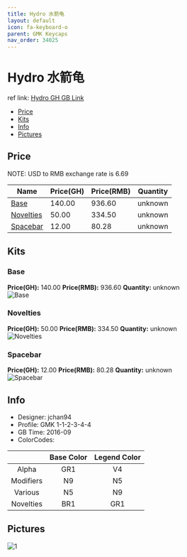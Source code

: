 ```yaml
---
title: Hydro 水箭龟
layout: default
icon: fa-keyboard-o
parent: GMK Keycaps
nav_order: 34025
---
```


# Hydro 水箭龟

ref link: [Hydro GH GB Link](https://geekhack.org/index.php?topic=84746.0)

* [Price](#price)
* [Kits](#kits)
* [Info](#info)
* [Pictures](#pictures)


## Price  
NOTE: USD to RMB exchange rate is 6.69

| Name          | Price(GH)    |  Price(RMB) | Quantity |
| ------------- | ------------ |  ---------- | -------- |
|[Base](#base)|140.00|936.60|unknown|
|[Novelties](#novelties)|50.00|334.50|unknown|
|[Spacebar](#spacebar)|12.00|80.28|unknown|


## Kits
### Base
**Price(GH):** 140.00    **Price(RMB):** 936.60    **Quantity:** unknown  
<img src="{{ 'assets/images/gmk-keycaps/hydro/kits_pics/base.jpg' | relative_url }}" alt="Base" class="image featured">

### Novelties
**Price(GH):** 50.00    **Price(RMB):** 334.50    **Quantity:** unknown  
<img src="{{ 'assets/images/gmk-keycaps/hydro/kits_pics/novelties.jpg' | relative_url }}" alt="Novelties" class="image featured">

### Spacebar
**Price(GH):** 12.00    **Price(RMB):** 80.28    **Quantity:** unknown  
<img src="{{ 'assets/images/gmk-keycaps/hydro/kits_pics/spacebar.png' | relative_url }}" alt="Spacebar" class="image featured">


## Info
* Designer: jchan94
* Profile: GMK 1-1-2-3-4-4
* GB Time: 2016-09
* ColorCodes:  

| |Base Color     | Legend Color
| :-------------: | :-------------: | :------------:
|Alpha|GR1|V4
|Modifiers|N9|N5
|Various|N5|N9
|Novelties|BR1|GR1


## Pictures
<img src="{{ 'assets/images/gmk-keycaps/hydro/rendering_pics/1.jpg' | relative_url }}" alt="1" class="image featured">
